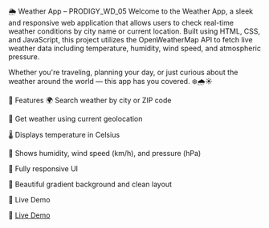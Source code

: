 🌦️ Weather App – PRODIGY_WD_05
Welcome to the Weather App, a sleek and responsive web application that allows users to check real-time weather conditions by city name or current location. Built using HTML, CSS, and JavaScript, this project utilizes the OpenWeatherMap API to fetch live weather data including temperature, humidity, wind speed, and atmospheric pressure.

Whether you're traveling, planning your day, or just curious about the weather around the world — this app has you covered. ❄️🌧️☀️

🔧 Features
🌍 Search weather by city or ZIP code

📍 Get weather using current geolocation

🌡️ Displays temperature in Celsius

💨 Shows humidity, wind speed (km/h), and pressure (hPa)

📱 Fully responsive UI

🌈 Beautiful gradient background and clean layout

🚀 Live Demo

🔗 [Live Demo](https://shlok-Solanki.github.io/PRODIGY_WD_05/)
